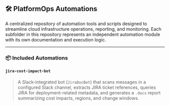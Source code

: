 
## 🛠️ PlatformOps Automations

A centralized repository of automation tools and scripts designed to streamline cloud infrastructure operations, reporting, and monitoring. Each subfolder in this repository represents an independent automation module with its own documentation and execution logic.

---

### 📦 Included Automations

#### `jira-cost-impact-bot`

> A Slack-integrated bot (`JiraDocBot`) that scans messages in a configured Slack channel, extracts JIRA ticket references, queries JIRA for deployment-related metadata, and generates a `.docx` report summarizing cost impacts, regions, and change windows.

